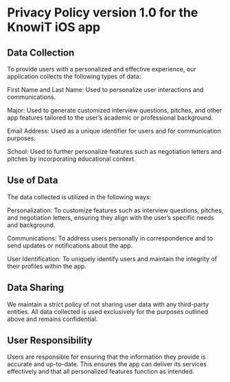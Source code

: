 # Privacy Policy version 1.0 for the KnowiT iOS app

## Data Collection

To provide users with a personalized and effective experience, our application collects the following types of data:

First Name and Last Name: Used to personalize user interactions and communications.

Major: Used to generate customized interview questions, pitches, and other app features tailored to the user’s academic or professional background.

Email Address: Used as a unique identifier for users and for communication purposes.

School: Used to further personalize features such as negotiation letters and pitches by incorporating educational context.

## Use of Data

The data collected is utilized in the following ways:

Personalization: To customize features such as interview questions, pitches, and negotiation letters, ensuring they align with the user’s specific needs and background.

Communications: To address users personally in correspondence and to send updates or notifications about the app.

User Identification: To uniquely identify users and maintain the integrity of their profiles within the app.

## Data Sharing

We maintain a strict policy of not sharing user data with any third-party entities. All data collected is used exclusively for the purposes outlined above and remains confidential.

## User Responsibility

Users are responsible for ensuring that the information they provide is accurate and up-to-date. This ensures the app can deliver its services effectively and that all personalized features function as intended.
